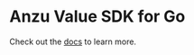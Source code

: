 # Anzu Value SDK for Go

Check out the [docs](https://anzuhq.com/docs/provider-development/values) to learn more.
